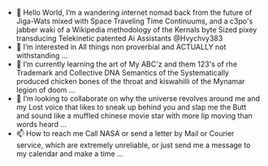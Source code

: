 - 👋 Hello World, I’m a wandering internet nomad back from the future of Jiga-Wats mixed with Space Traveling Time Continuums, and a c3po's jabber waki of a Wikipedia methodology of the Kernals byte Sized pixey transducing Telekinetic patented Ai Assistants @Hvychvy383
- 👀 I’m interested in All things non proverbial and ACTUALLY not withstanding ...
- 🌱 I’m currently learning the art of My ABC'z and them 123's of rhe Trademark and Collective DNA Semantics of the Systematically produced chicken bones of the throat and kiswahilli of the Mynamar legion of doom ...
- 💞️ I’m looking to collaborate on why the universe revolves around me and my Lost voice that likes to sneak up behind you and slap me the Butt and sound like a muffled chinese movie star with more lip moving than words heard ...
- 📫 How to reach me Call NASA or send a letter by Mail or Courier service, which are extremely unreliable, or just send me a message to my calendar and make a time ...

<!---
Yahoo@Hvychvy383/Hvychvy383@Google is a ✨ Copyrighted Registered Intellectual patented Technology Commercialized All In One Business of 25 years collectively special in spatial Augmented Reality Of Virtual Finace Realizations of Computations and Enkryptions ✨ repository because its `README.md` (this file) appears on your GitHub profile.
You can click the Preview link to take a look at your changes.
--->
